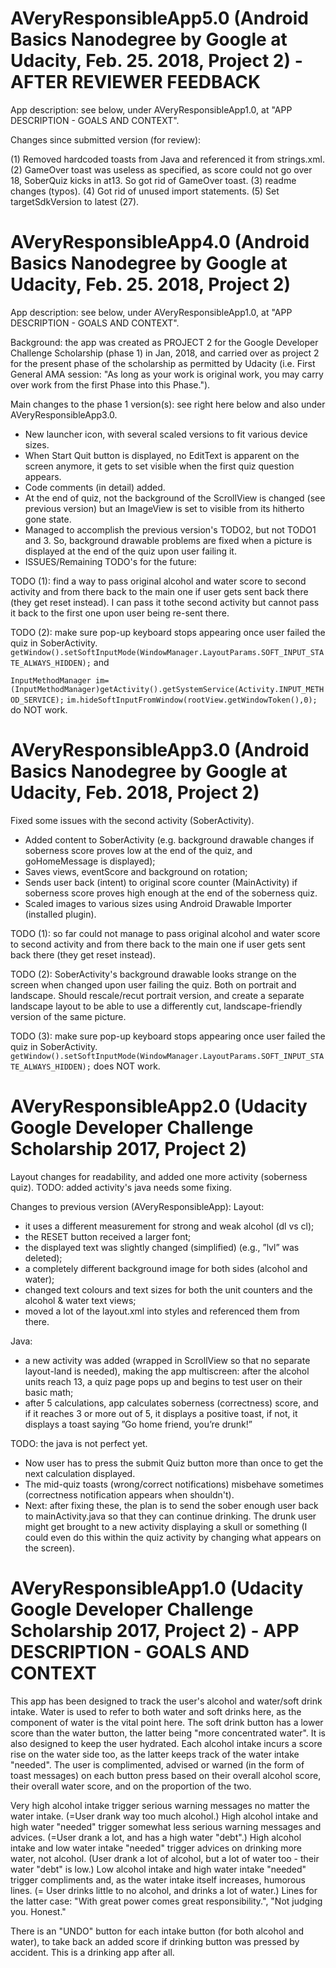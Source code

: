 # AVeryResponsibleApp5.0 (Android Basics Nanodegree by Google at Udacity, Feb. 25. 2018, Project 2) - AFTER REVIEWER FEEDBACK

App description: see below, under AVeryResponsibleApp1.0, at "APP DESCRIPTION - GOALS AND CONTEXT".

Changes since submitted version (for review):

(1) Removed hardcoded toasts from Java and referenced it from strings.xml. 
(2) GameOver toast was useless as specified, as score could not go over 18, SoberQuiz kicks in at13. So got rid of GameOver toast. 
(3) readme changes (typos). 
(4) Got rid of unused import statements. (5) Set targetSdkVersion to latest (27).


# AVeryResponsibleApp4.0 (Android Basics Nanodegree by Google at Udacity, Feb. 25. 2018, Project 2)

App description: see below, under AVeryResponsibleApp1.0, at "APP DESCRIPTION - GOALS AND CONTEXT".

Background: the app was created as PROJECT 2 for the Google Developer Challenge Scholarship (phase 1) in Jan, 2018, and carried over as project 2 for the present phase of the scholarship as permitted by Udacity (i.e. First General AMA session: "As long as your work is original work, you may carry over work from the first Phase into this Phase."). 

Main changes to the phase 1 version(s): see right here below and also under AVeryResponsibleApp3.0.

- New launcher icon, with several scaled versions to fit various device sizes. 
- When Start Quit button is displayed, no EditText is apparent on the screen anymore, it gets to set visible when the first quiz question appears. 
- Code comments (in detail) added. 
- At the end of quiz, not the background of the ScrollView is changed (see previous version) but an ImageView is set to visible from its hitherto gone state.  
- Managed to accomplish the previous version's TODO2, but not TODO1 and 3. So, background drawable problems are fixed when a picture is displayed at the end of the quiz upon user failing it. 
- ISSUES/Remaining TODO's for the future:

TODO (1): find a way to pass original alcohol and water score to second activity and from there back to the main one if user gets sent back there (they get reset instead). I can pass it tothe second activity but cannot pass it back to the first one upon user being re-sent there.

TODO (2): make sure pop-up keyboard stops appearing once user failed the quiz in SoberActivity. `getWindow().setSoftInputMode(WindowManager.LayoutParams.SOFT_INPUT_STATE_ALWAYS_HIDDEN);` and

`InputMethodManager im=(InputMethodManager)getActivity().getSystemService(Activity.INPUT_METHOD_SERVICE);`
`im.hideSoftInputFromWindow(rootView.getWindowToken(),0); `
do NOT work.

# AVeryResponsibleApp3.0 (Android Basics Nanodegree by Google at Udacity, Feb. 2018, Project 2)
Fixed some issues with the second activity (SoberActivity). 
- Added content to SoberActivity (e.g. background drawable changes if soberness score proves low at the end of the quiz, and goHomeMessage is displayed); 
- Saves views, eventScore and background on rotation; 
- Sends user back (intent) to original score counter (MainActivity) if soberness score proves high enough at the end of the soberness quiz. 
- Scaled images to various sizes using Android Drawable Importer (installed plugin). 

TODO (1): so far could not manage to pass original alcohol and water score to second activity and from there back to the main one if user gets sent back there (they get reset instead).

TODO (2): SoberActivity's background drawable looks strange on the screen when changed upon user failing the quiz. Both on portrait and landscape. Should rescale/recut portrait version, and create a separate landscape layout to be able to use a differently cut, landscape-friendly version of the same picture.

TODO (3): make sure pop-up keyboard stops appearing once user failed the quiz in SoberActivity. `getWindow().setSoftInputMode(WindowManager.LayoutParams.SOFT_INPUT_STATE_ALWAYS_HIDDEN);` does NOT work.

# AVeryResponsibleApp2.0 (Udacity Google Developer Challenge Scholarship 2017, Project 2)
Layout changes for readability, and added one more activity (soberness quiz). TODO: added activity's java needs some fixing.

Changes to previous version (AVeryResponsibleApp):
Layout:
- it uses a different measurement for strong and weak alcohol (dl vs cl);
- the RESET button received a larger font;
- the displayed text was slightly changed (simplified) (e.g., ”lvl” was deleted);
- a completely different background image for both sides (alcohol and water);
- changed text colours and text sizes for both the unit counters and the alcohol & water text views;
- moved a lot of the layout.xml into styles and referenced them from there.

Java:
- a new activity was added (wrapped in ScrollView so that no separate layout-land is needed), making the app multiscreen: after the alcohol units reach 13, a quiz page pops up and begins to test user on their basic math;
- after 5 calculations, app calculates soberness (correctness) score, and if it reaches 3 or more out of 5, it displays a positive toast, if not, it displays a toast saying ”Go home friend, you’re drunk!”

TODO: the java is not perfect yet.
- Now user has to press the submit Quiz button more than once to get the next calculation displayed.
- The mid-quiz toasts (wrong/correct notifications) misbehave sometimes (correctness notification appears when shouldn't).
- Next: after fixing these, the plan is to send the sober enough user back to mainActivity.java so that they can continue drinking.
The drunk user might get brought to a new activity displaying a skull or something (I could even do this within the quiz activity by changing what appears on the screen).

# AVeryResponsibleApp1.0 (Udacity Google Developer Challenge Scholarship 2017, Project 2) - APP DESCRIPTION - GOALS AND CONTEXT

 This app has been designed to track the user's alcohol and water/soft drink intake. 
 Water is used to refer to both water and soft drinks here, as the component of water is the vital point here. 
 The soft drink button has a lower score than the water button, the latter being "more concentrated water". 
 It is also designed to keep the user hydrated. Each alcohol intake incurs a score rise on the water side too, 
 as the latter keeps track of the water intake "needed". 
 The user is complimented, advised or warned (in the form of toast messages) on each button press based on their overall alcohol score,
 their overall water score, and on the proportion of the two. 

 Very high alcohol intake trigger serious warning messages no matter the water intake. 
 (=User drank way too much alcohol.)
 High alcohol intake and high water "needed" trigger somewhat less serious warning messages and advices. 
 (=User drank a lot, and has a high water "debt".)
 High alcohol intake and low water intake "needed" trigger advices on drinking more water, not alcohol. 
 (User drank a lot of alcohol, but a lot of water too - their water "debt" is low.)
 Low alcohol intake and high water intake "needed" trigger compliments and, as the water intake itself increases, humorous lines.
(= User drinks little to no alcohol, and drinks a lot of water.) 
 Lines for the latter case: "With great power comes great responsibility.", "Not judging you. Honest."

 There is an "UNDO" button for each intake button (for both alcohol and water), 
 to take back an added score if drinking button was pressed by accident. This is a drinking app after all.

